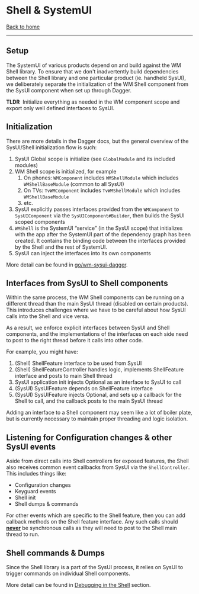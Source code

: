 # Shell & SystemUI
[Back to home](README.md)

---

## Setup

The SystemUI of various products depend on and build against the WM Shell library. To ensure
that we don't inadvertently build dependencies between the Shell library and one particular
product (ie. handheld SysUI), we deliberately separate the initialization of the WM Shell
component from the SysUI component when set up through Dagger.

**TLDR**&nbsp; Initialize everything as needed in the WM component scope and export only well
defined interfaces to SysUI.

## Initialization

There are more details in the Dagger docs, but the general overview of the SysUI/Shell
initialization flow is such:

1) SysUI Global scope is initialize (see `GlobalModule` and its included modules)
2) WM Shell scope is initialized, for example
   1) On phones: `WMComponent` includes `WMShellModule` which includes `WMShellBaseModule`
      (common to all SysUI)
   2) On TVs: `TvWMComponent` includes `TvWMShellModule` which includes `WMShellBaseModule`
   3) etc.
3) SysUI explicitly passes interfaces provided from the `WMComponent` to `SysUIComponent` via
   the `SysUIComponent#Builder`, then builds the SysUI scoped components
4) `WMShell` is the SystemUI “service” (in the SysUI scope) that initializes with the app after the
SystemUI part of the dependency graph has been created. It contains the binding code between the
interfaces provided by the Shell and the rest of SystemUI.
5) SysUI can inject the interfaces into its own components

More detail can be found in [go/wm-sysui-dagger](http://go/wm-sysui-dagger).

## Interfaces from SysUI to Shell components

Within the same process, the WM Shell components can be running on a different thread than the main
SysUI thread (disabled on certain products).  This introduces challenges where we have to be
careful about how SysUI calls into the Shell and vice versa.

As a result, we enforce explicit interfaces between SysUI and Shell components, and the
implementations of the interfaces on each side need to post to the right thread before it calls
into other code.

For example, you might have:
1) (Shell) ShellFeature interface to be used from SysUI
2) (Shell) ShellFeatureController handles logic, implements ShellFeature interface and posts to
   main Shell thread
3) SysUI application init injects Optional<ShellFeature> as an interface to SysUI to call
4) (SysUI) SysUIFeature depends on ShellFeature interface
5) (SysUI) SysUIFeature injects Optional<ShellFeature>, and sets up a callback for the Shell to
   call, and the callback posts to the main SysUI thread

Adding an interface to a Shell component may seem like a lot of boiler plate, but is currently
necessary to maintain proper threading and logic isolation.

## Listening for Configuration changes & other SysUI events

Aside from direct calls into Shell controllers for exposed features, the Shell also receives
common event callbacks from SysUI via the `ShellController`.  This includes things like:

- Configuration changes
- Keyguard events
- Shell init
- Shell dumps & commands

For other events which are specific to the Shell feature, then you can add callback methods on
the Shell feature interface.  Any such calls should <u>**never**</u> be synchronous calls as
they will need to post to the Shell main thread to run.

## Shell commands & Dumps

Since the Shell library is a part of the SysUI process, it relies on SysUI to trigger commands
on individual Shell components.

More detail can be found in [Debugging in the Shell](debugging.md#shell-commands) section.